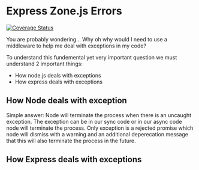 # Express Zone.js Errors

[![Coverage Status](https://coveralls.io/repos/github/ywarezk/express-zonejs-errors/badge.svg?branch=master)](https://coveralls.io/github/ywarezk/express-zonejs-errors?branch=master)

You are probably wondering...
Why oh why would I need to use a middleware to help me deal with exceptions in my code?

To understand this fundemental yet very important question we must understand 2 important things:

- How node.js deals with exceptions
- How express deals with exceptions

## How Node deals with exception

Simple answer: Node will terminate the process when there is an uncaught exception.
The exception can be in our sync code or in our async code node will terminate the process.
Only exception is a rejected promise which node will dismiss with a warning and an additional deperecation message that this will also terminate the process in the future.

## How Express deals with exceptions


